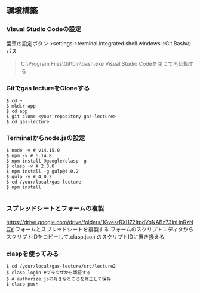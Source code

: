 ## 環境構築
### Visual Studio Codeの設定
歯車の設定ボタン→settings→terminal.integrated.shell.windows→Git Bashのパス
> C:\\Program Files\\Git\\bin\\bash.exe
Visual Studio Codeを閉じて再起動する

### Gitでgas lectureをCloneする
```
$ cd ~
$ mkdir app
$ cd app
$ git clone <your repository gas-lecture>
$ cd gas-lecture 
```

### Terminalからnode.jsの設定

```
$ node -v # v14.15.0
$ npm -v # 6.14.8
$ npm install @google/clasp -g
$ clasp -v # 2.3.0
$ npm install -g gulp@4.0.2
$ gulp -v # 4.0.2
$ cd /your/local/gas-lecture
$ npm install


```
### スプレッドシートとフォームの複製
https://drive.google.com/drive/folders/1GvesrRXI172ItpdVqNABz73InHnRzNCY
フォームとスプレッドシートを複製する
フォームのスクリプトエディタからスクリプトIDをコピーして.clasp.json のスクリプトIDに置き換える


### claspを使ってみる
```
$ cd /your/local/gas-lecture/src/lecture2
$ clasp login #ブラウザから認証する
$ # authorize.jsの好きなところを修正して保存 
$ clasp push


```

